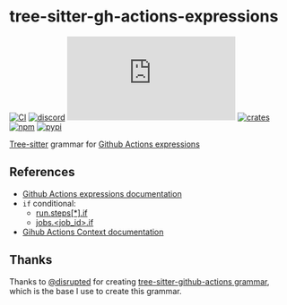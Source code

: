 # tree-sitter-gh-actions-expressions

[![CI][ci]](https://github.com/Hdoc1509/tree-sitter-gh-actions-expressions/actions/workflows/ci.yml)
[![discord][discord]](https://discord.gg/w7nTvsVJhm)
[![matrix][matrix]](https://matrix.to/#/#tree-sitter-chat:matrix.org)
[![crates][crates]](https://crates.io/crates/tree-sitter-gh-actions-expressions)
[![npm][npm]](https://www.npmjs.com/package/tree-sitter-gh-actions-expressions)
[![pypi][pypi]](https://pypi.org/project/tree-sitter-gh-actions-expressions)

[Tree-sitter](https://github.com/tree-sitter/tree-sitter) grammar for
[Github Actions expressions][gh-actions-expressions-docs]

## References

- [Github Actions expressions documentation][gh-actions-expressions-docs]
- `if` conditional:
  - [run.steps\[\*\].if][gh-run-steps-if]
  - [jobs.\<job_id>.if][gh-jobs-jobid-if]
- [Gihub Actions Context documentation][gh-actions-context-docs]

## Thanks

Thanks to [@disrupted](https://github.com/disrupted) for creating
[tree-sitter-github-actions grammar](https://github.com/disrupted/tree-sitter-github-actions),
which is the base I use to create this grammar.

[ci]: https://github.com/Hdoc1509/tree-sitter-gh-actions-expressions/actions/workflows/ci.yml/badge.svg
[discord]: https://img.shields.io/discord/1063097320771698699?logo=discord&label=discord
[matrix]: https://img.shields.io/matrix/tree-sitter-chat%3Amatrix.org?logo=matrix&label=matrix
[crates]: https://img.shields.io/crates/v/tree-sitter-gh-actions-expressions?logo=rust
[npm]: https://img.shields.io/npm/v/tree-sitter-gh-actions-expressions?logo=npm
[pypi]: https://img.shields.io/pypi/v/tree-sitter-gh-actions-expressions?logo=pypi&logoColor=ffd242
[gh-actions-expressions-docs]: https://docs.github.com/en/actions/reference/evaluate-expressions-in-workflows-and-actions
[gh-run-steps-if]: https://docs.github.com/en/actions/reference/workflows-and-actions/metadata-syntax#runsstepsif
[gh-jobs-jobid-if]: https://docs.github.com/en/actions/reference/workflows-and-actions/workflow-syntax#jobsjob_idif
[gh-actions-context-docs]: https://docs.github.com/en/actions/reference/workflows-and-actions/contexts
